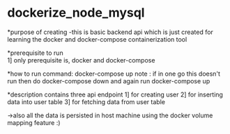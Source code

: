 # dockerize_node_mysql

*purpose of creating 
-this is basic backend api which is just created for learning the docker and docker-compose containerization tool

*prerequisite to run   
1] only prerequisite is, docker and docker-compose

*how to run 
command: docker-compose up 
note : if in one go this doesn't run then do docker-compose down and again run docker-compose up 

*description
contains three api endpoint
1] for creating user 
2] for inserting data into user table
3] for fetching data from user table 

->also all the data is persisted in host machine using the docker volume mapping feature :)
